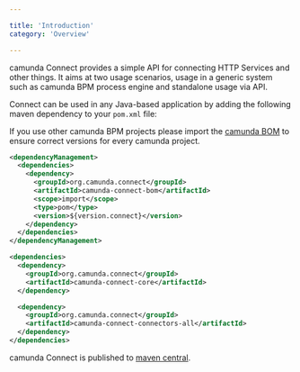 ```yaml
---

title: 'Introduction'
category: 'Overview'

---
```


camunda Connect provides a simple API for connecting HTTP Services and other
things.  It aims at two usage scenarios, usage in a generic system such as
camunda BPM process engine and standalone usage via API.

Connect can be used in any Java-based application by adding the following maven
dependency to your `pom.xml` file:

<div class="alert alert-info">
  If you use other camunda BPM projects please import the
  <a class="alert-link" href="/get-started/apache-maven/">
  camunda BOM</a> to ensure correct versions for every camunda project.
</div>

```xml
<dependencyManagement>
  <dependencies>
    <dependency>
      <groupId>org.camunda.connect</groupId>
      <artifactId>camunda-connect-bom</artifactId>
      <scope>import</scope>
      <type>pom</type>
      <version>${version.connect}</version>
    </dependency>
  </dependencies>
</dependencyManagement>
```

```xml
<dependencies>
  <dependency>
    <groupId>org.camunda.connect</groupId>
    <artifactId>camunda-connect-core</artifactId>
  </dependency>

  <dependency>
    <groupId>org.camunda.connect</groupId>
    <artifactId>camunda-connect-connectors-all</artifactId>
  </dependency>
</dependencies>
```


camunda Connect is published to [maven central][1].

[1]: http://search.maven.org/#search%7Cga%7C1%7Ccamunda-connect

